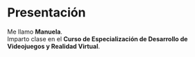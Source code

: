 # Presentación

Me llamo **Manuela**.  
Imparto clase en el **Curso de Especialización de Desarrollo de Videojuegos y Realidad Virtual**.
